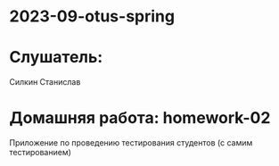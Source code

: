 # 2023-09-otus-spring

# Слушатель:
Силкин Станислав

# Домашняя работа: homework-02
Приложение по проведению тестирования студентов (с самим тестированием)
